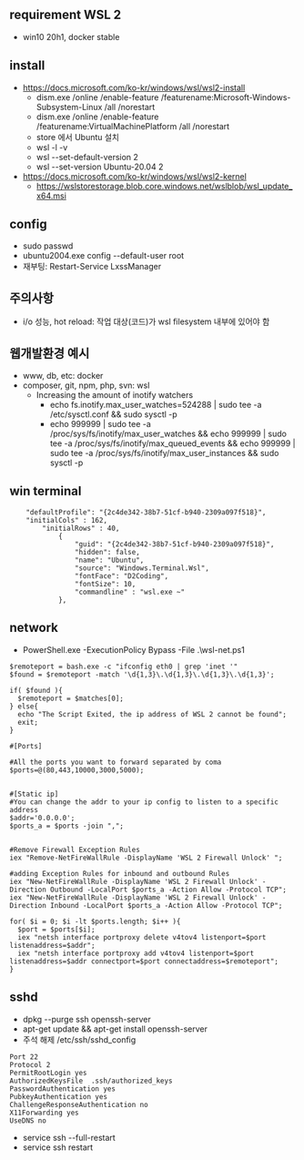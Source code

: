## requirement WSL 2
* win10 20h1, docker stable

## install
* https://docs.microsoft.com/ko-kr/windows/wsl/wsl2-install
    * dism.exe /online /enable-feature /featurename:Microsoft-Windows-Subsystem-Linux /all /norestart
    * dism.exe /online /enable-feature /featurename:VirtualMachinePlatform /all /norestart
    * store 에서 Ubuntu 설치
    * wsl -l -v
    * wsl --set-default-version 2
    * wsl --set-version Ubuntu-20.04 2
* https://docs.microsoft.com/ko-kr/windows/wsl/wsl2-kernel
    * https://wslstorestorage.blob.core.windows.net/wslblob/wsl_update_x64.msi

## config
* sudo passwd
* ubuntu2004.exe config --default-user root
* 재부팅: Restart-Service LxssManager

## 주의사항
* i/o 성능, hot reload: 작업 대상(코드)가 wsl filesystem 내부에 있어야 함

## 웹개발환경 예시
* www, db, etc: docker 
* composer, git, npm, php, svn: wsl
    * Increasing the amount of inotify watchers
        * echo fs.inotify.max_user_watches=524288 | sudo tee -a /etc/sysctl.conf && sudo sysctl -p
        * echo 999999 | sudo tee -a /proc/sys/fs/inotify/max_user_watches && echo 999999 | sudo tee -a /proc/sys/fs/inotify/max_queued_events && echo 999999 | sudo tee -a /proc/sys/fs/inotify/max_user_instances && sudo sysctl -p

## win terminal
```
	"defaultProfile": "{2c4de342-38b7-51cf-b940-2309a097f518}",
	"initialCols" : 162,
    	"initialRows" : 40,
            {
                "guid": "{2c4de342-38b7-51cf-b940-2309a097f518}",
                "hidden": false,
                "name": "Ubuntu",
                "source": "Windows.Terminal.Wsl",
		        "fontFace": "D2Coding",
		        "fontSize": 10,
		        "commandline" : "wsl.exe ~"
            },
```

## network
* PowerShell.exe -ExecutionPolicy Bypass -File .\wsl-net.ps1
```
$remoteport = bash.exe -c "ifconfig eth0 | grep 'inet '"
$found = $remoteport -match '\d{1,3}\.\d{1,3}\.\d{1,3}\.\d{1,3}';

if( $found ){
  $remoteport = $matches[0];
} else{
  echo "The Script Exited, the ip address of WSL 2 cannot be found";
  exit;
}

#[Ports]

#All the ports you want to forward separated by coma
$ports=@(80,443,10000,3000,5000);


#[Static ip]
#You can change the addr to your ip config to listen to a specific address
$addr='0.0.0.0';
$ports_a = $ports -join ",";


#Remove Firewall Exception Rules
iex "Remove-NetFireWallRule -DisplayName 'WSL 2 Firewall Unlock' ";

#adding Exception Rules for inbound and outbound Rules
iex "New-NetFireWallRule -DisplayName 'WSL 2 Firewall Unlock' -Direction Outbound -LocalPort $ports_a -Action Allow -Protocol TCP";
iex "New-NetFireWallRule -DisplayName 'WSL 2 Firewall Unlock' -Direction Inbound -LocalPort $ports_a -Action Allow -Protocol TCP";

for( $i = 0; $i -lt $ports.length; $i++ ){
  $port = $ports[$i];
  iex "netsh interface portproxy delete v4tov4 listenport=$port listenaddress=$addr";
  iex "netsh interface portproxy add v4tov4 listenport=$port listenaddress=$addr connectport=$port connectaddress=$remoteport";
}
```

## sshd
* dpkg --purge ssh openssh-server
* apt-get update && apt-get install openssh-server
* 주석 해제 /etc/ssh/sshd_config
```
Port 22
Protocol 2
PermitRootLogin yes
AuthorizedKeysFile  .ssh/authorized_keys
PasswordAuthentication yes
PubkeyAuthentication yes
ChallengeResponseAuthentication no
X11Forwarding yes
UseDNS no
```
* service ssh --full-restart
* service ssh restart
